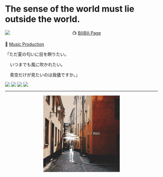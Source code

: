 # The sense of the world must lie outside the world.


<img width="44%" align="left" src="https://github-readme-stats.vercel.app/api?username=annali07&count_private=true&show_icons=true&theme=tokyonight" />

<div align="left">
  
:tv: [BiliBili Page](https://space.bilibili.com/439465595)

:musical_note: [Music Production](https://www.youtube.com/channel/UCBjv0x-eWOwNzmv5EuLw29g)
<p>「ただ夏の匂いに目を瞑りたい。</p>
<p> &nbsp &nbsp いつまでも風に吹かれたい。</p>
<p> &nbsp &nbsp 青空だけが見たいのは我儘ですか。」</p>

</div>


<div style="display: flex">

<img src="https://img.shields.io/badge/-c++-red?style=for-the-badge&logo=cplusplus&logoColor=black" style="margin-right: 0.25rem"/>

<img src="https://img.shields.io/badge/python-blue?&style=for-the-badge&logo=python&logoColor=white" style="margin-right: 0.25rem"/>

<img src="https://img.shields.io/badge/javascript-yellow?&style=for-the-badge&logo=javascript&logoColor=white" style="margin-right: 0.25rem"/>

<img src="https://img.shields.io/badge/rust-d07f4f.svg?&style=for-the-badge&logo=rust&logoColor=white"/>

</div>

---


<p align="center">
  <img width="50%" src="life.jpg">
</p>
